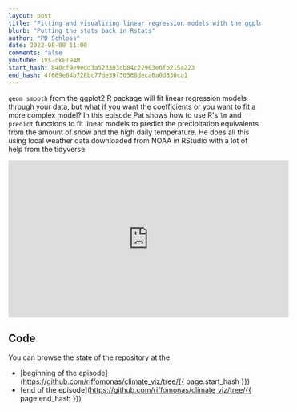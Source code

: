```yaml
---
layout: post
title: "Fitting and visualizing linear regression models with the ggplot2 R package (CC237)"
blurb: "Putting the stats back in Rstats"
author: "PD Schloss"
date: 2022-08-08 11:00
comments: false
youtube: 1Vs-ckEI94M
start_hash: 840cf9e9edd3a523303cb84c22903e6fb215a223
end_hash: 4f669e64b728bc77de39f30568deca0a0d830ca1
---
```


`geom_smooth` from the ggplot2 R package will fit linear regression models through your data, but what if you want the coefficients or you want to fit a more complex model? In this episode Pat shows how to use R's `lm` and `predict` functions to fit linear models to predict the precipitation equivalents from the amount of snow and the high daily temperature. He does all this using local weather data downloaded from NOAA in RStudio with a lot of help from the tidyverse


<iframe style="margin: 0 auto;display:block;" width="560" height="315" src="https://www.youtube.com/embed/{{ page.youtube }}" frameborder="0" allow="accelerometer; autoplay; encrypted-media; gyroscope; picture-in-picture" allowfullscreen></iframe>


## Code

You can browse the state of the repository at the
* [beginning of the episode](https://github.com/riffomonas/climate_viz/tree/{{ page.start_hash }})
* [end of the episode](https://github.com/riffomonas/climate_viz/tree/{{ page.end_hash }})

